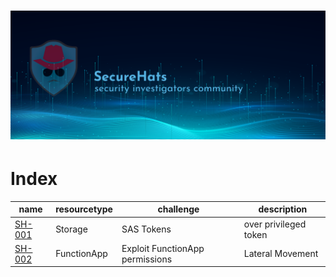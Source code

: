 ![logo](../media/sh-banners.png)
================
# Index

| name | resourcetype | challenge | description |
| - | - | - | - |
| [SH-001](SH-001/readme.md) | Storage | SAS Tokens | over privileged token |
| [SH-002](SH-002/readme.md) | FunctionApp | Exploit FunctionApp permissions  | Lateral Movement |
